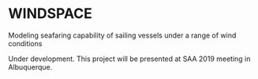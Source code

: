 # WINDSPACE
Modeling seafaring capability of sailing vessels under a range of wind conditions

Under development. This project will be presented at SAA 2019 meeting in Albuquerque.
